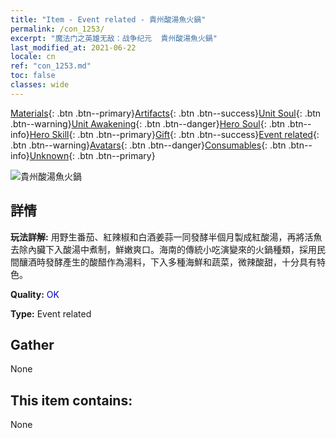 ```yaml
---
title: "Item - Event related - 貴州酸湯魚火鍋"
permalink: /con_1253/
excerpt: "魔法门之英雄无敌：战争纪元  貴州酸湯魚火鍋"
last_modified_at: 2021-06-22
locale: cn
ref: "con_1253.md"
toc: false
classes: wide
---
```

 [Materials](/ItemsCN/){: .btn .btn--primary}[Artifacts](/ItemsCN/Artifacts/){: .btn .btn--success}[Unit Soul](/ItemsCN/UnitSoul/){: .btn .btn--warning}[Unit Awakening](/ItemsCN/UnitAwakening/){: .btn .btn--danger}[Hero Soul](/ItemsCN/HeroSoul/){: .btn .btn--info}[Hero Skill](/ItemsCN/HeroSkill/){: .btn .btn--primary}[Gift](/ItemsCN/Gift/){: .btn .btn--success}[Event related](/ItemsCN/Events/){: .btn .btn--warning}[Avatars](/ItemsCN/Avatars/){: .btn .btn--danger}[Consumables](/ItemsCN/Consumables/){: .btn .btn--info}[Unknown](/ItemsCN/Unknown/){: .btn .btn--primary}

 ![貴州酸湯魚火鍋](/images/t/i_81533331.png)

## 詳情
 **玩法詳解:** 用野生番茄、紅辣椒和白酒姜蒜一同發酵半個月製成紅酸湯，再將活魚去除內臟下入酸湯中煮制，鮮嫩爽口。海南的傳統小吃演變來的火鍋種類，採用民間釀酒時發酵產生的酸醋作為湯料，下入多種海鮮和蔬菜，微辣酸甜，十分具有特色。

 **Quality:** <span style="color: #0000CD">OK</span>

 **Type:** Event related

## Gather

  None

## This item contains:

  None

